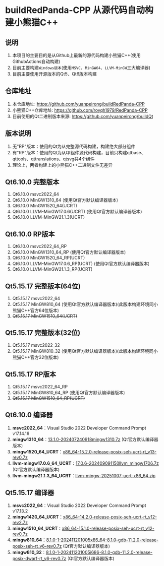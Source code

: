 # buildRedPanda-CPP 从源代码自动构建小熊猫C++

## 说明
1. 本项目的主要目的是从Github上最新的源代码构建小熊猫C++(使用GithubActions自动构建)
2. 目前主要构建`Windows版本`(使用`MSVC`、`MinGW64`、`LLVM-MinGW`三大编译器)
2. 目前主要使用开源版本的Qt5、Qt6版本构建

## 仓库地址
1. 本仓库地址: https://github.com/yuanpeirong/buildRedPanda-CPP
2. 小熊猫C++仓库地址: https://github.com/royqh1979/RedPanda-CPP
3. 目前使用的Qt二进制版本来源: https://github.com/yuanpeirong/buildQt

## 版本说明
1. 无"RP"版本：使用的Qt为从完整源代码构建，构建绝大部分组件
2. 有"RP"版本：使用的Qt为从Qt组件源代码构建，目前只构建qtbase、qttools、qttranslations、qtsvg共4个组件
3. 理论上，两者构建上的小熊猫C++二进制文件无差异

## Qt6.10.0 完整版本
1. Qt6.10.0 msvc2022_64
2. Qt6.10.0 MinGW1310_64               (使用Qt官方默认编译器版本)
3. Qt6.10.0 MinGW1520_64(UCRT)    
4. Qt6.10.0 LLVM-MinGW17.0.6(UCRT)     (使用Qt官方默认编译器版本)
5. Qt6.10.0 LLVM-MinGW21.1.3(UCRT)

## Qt6.10.0 RP版本
1. Qt6.10.0 msvc2022_64_RP
2. Qt6.10.0 MinGW1310_64_RP            (使用Qt官方默认编译器版本)
3. Qt6.10.0 MinGW1520_64_RP(UCRT)
4. Qt6.10.0 LLVM-MinGW17.0.6_RP(UCRT)  (使用Qt官方默认编译器版本)
5. Qt6.10.0 LLVM-MinGW21.1.3_RP(UCRT)

## Qt5.15.17 完整版本(64位)
1. Qt5.15.17 msvc2022_64     
2. Qt5.15.17 MinGW810_64              (使用Qt官方默认编译器版本)(此版本构建环境同小熊猫C++官方64位版本)
3. ~~Qt5.15.17 MinGW1510_64(UCRT)~~

## Qt5.15.17 完整版本(32位)
1. Qt5.15.17 msvc2022_32     
2. Qt5.15.17 MinGW810_32              (使用Qt官方默认编译器版本)(此版本构建环境同小熊猫C++官方32位版本)

## Qt5.15.17 RP版本
1. Qt5.15.17 msvc2022_64_RP
2. Qt5.15.17 MinGW810_64_RP           (使用Qt官方默认编译器版本)
3. ~~Qt5.15.17 MinGW1510_64_RP(UCRT)~~

## Qt6.10.0 编译器
1. **msvc2022_64**：Visual Studio 2022 Developer Command Prompt v17.14.16
2. **mingw1310_64**：[13.1.0-202407240918mingw1310.7z](https://download.qt.io/online/qtsdkrepository/windows_x86/desktop/tools_mingw1310/qt.tools.win64_mingw1310/13.1.0-202407240918mingw1310.7z) (Qt官方默认编译器版本)
3. **mingw1520_64_UCRT**：[x86_64-15.2.0-release-posix-seh-ucrt-rt_v13-rev0.7z](https://github.com/niXman/mingw-builds-binaries/releases/download/15.2.0-rt_v13-rev0/x86_64-15.2.0-release-posix-seh-ucrt-rt_v13-rev0.7z)
4. **llvm-mingw17.0.6_64_UCRT**：[17.0.6-202409091150llvm_mingw1706.7z](https://download.qt.io/online/qtsdkrepository/windows_x86/desktop/tools_llvm_mingw1706/qt.tools.win64_llvm_mingw1706/17.0.6-202409091150llvm_mingw1706.7z)  (Qt官方默认编译器版本)
5. **llvm-mingw21.1.3_64_UCRT**：[llvm-mingw-20251007-ucrt-x86_64.zip](https://github.com/mstorsjo/llvm-mingw/releases/download/20251007/llvm-mingw-20251007-ucrt-x86_64.zip)

## Qt5.15.17 编译器
1. **msvc2022_64**：Visual Studio 2022 Developer Command Prompt v17.13.2
2. **mingw1420_64_UCRT**：[x86_64-14.2.0-release-posix-seh-ucrt-rt_v12-rev2.7z](https://github.com/niXman/mingw-builds-binaries/releases/download/14.2.0-rt_v12-rev2/x86_64-14.2.0-release-posix-seh-ucrt-rt_v12-rev2.7z)
3. **mingw1510_64_UCRT**：[x86_64-15.1.0-release-posix-seh-ucrt-rt_v12-rev0.7z](https://github.com/niXman/mingw-builds-binaries/releases/download/15.1.0-rt_v12-rev0/x86_64-15.1.0-release-posix-seh-ucrt-rt_v12-rev0.7z)
4. **mingw810_64**：[8.1.0-1-202411201005x86_64-8.1.0-gdb-11.2.0-release-posix-seh-rt_v6-rev0.7z](https://download.qt.io/online/qtsdkrepository/windows_x86/desktop/tools_mingw81/qt.tools.win64_mingw810/8.1.0-1-202411201005x86_64-8.1.0-gdb-11.2.0-release-posix-seh-rt_v6-rev0.7z) (Qt官方默认编译器版本)
5. **mingw810_32**：[8.1.0-1-202411201005i686-8.1.0-gdb-11.2.0-release-posix-dwarf-rt_v6-rev0.7z](https://download.qt.io/online/qtsdkrepository/windows_x86/desktop/tools_mingw81/qt.tools.win32_mingw810/8.1.0-1-202411201005i686-8.1.0-gdb-11.2.0-release-posix-dwarf-rt_v6-rev0.7z) (Qt官方默认编译器版本)

